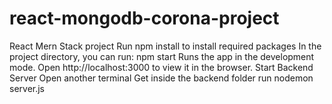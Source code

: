 # react-mongodb-corona-project
React Mern Stack project
Run npm install to install required packages
In the project directory, you can run:
npm start
Runs the app in the development mode.
Open http://localhost:3000 to view it in the browser.
Start Backend Server
Open another terminal 
Get inside the backend folder run nodemon server.js
   
